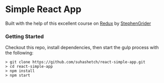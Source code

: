 # Simple React App

Built with the help of this excellent course on [Redux](https://www.udemy.com/react-redux/) by [StephenGrider](https://github.com/StephenGrider)

### Getting Started

Checkout this repo, install dependencies, then start the gulp process with the following:

```
> git clone https://github.com/suhashetch/react-simple-app.git
> cd react-simple-app
> npm install
> npm start
```
